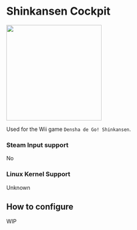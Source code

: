 # Shinkansen Cockpit

<img src="../../../wiki_images/controllers/shinkansen-controller.png" width="250">

Used for the Wii game `Densha de Go! Shinkansen`.

### Steam Input support
No

### Linux Kernel Support
Unknown

## How to configure

WIP
